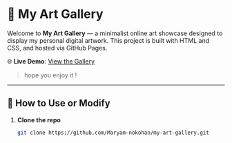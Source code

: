 # 🎨 My Art Gallery

Welcome to **My Art Gallery** — a minimalist online art showcase designed to display my personal digital artwork. This project is built with HTML and CSS, and hosted via GitHub Pages.

🌐 **Live Demo**: [View the Gallery](https://maryam-nokohan.github.io/my-art-gallery/)
> hope you enjoy it !

---

## 🚀 How to Use or Modify

1. **Clone the repo**
   ```bash
   git clone https://github.com/Maryam-nokohan/my-art-gallery.git
